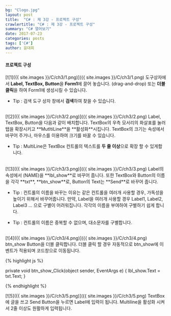 ```yaml
---
bg: "Clogo.jpg"
layout: post
title:  "C# : 제 3강 - 프로젝트 구성"
crawlertitle: "C# : 제 3강 - 프로젝트 구성"
summary: "C# 열어보기"
date: 2017-07-23
categories: posts
tags: ['C#']
author: 윤대희
---
```



#### 프로젝트 구성 ####
[![1]({{ site.images }}/C/ch3/1.png)]({{ site.images }}/C/ch3/1.png)
도구상자에서 **Label, TextBox, Button**을 **Form1**에 끌어 놓습니다. (drag-and-drop) 또는 **더블클릭**을 하여 Form1에 생성시킬 수 있습니다.

- Tip : 검색 도구 상자 창에서 **검색**하여 찾을 수 있습니다.

<br>
[![2]({{ site.images }}/C/ch3/2.png)]({{ site.images }}/C/ch3/2.png)
Label, TextBox, Button을 다음과 같이 배치합니다. TextBox의 우측 모서리의 화살표를 눌러 탭을 확장시키고 **MutltiLine**을 **활성화**시킵니다. TextBox의 크기는 속성에서 바꾸어 주거나, 마우스를 이용하여 크기를 바꿀 수 있습니다.

- Tip : MultiLine은 TextBox 컨트롤의 텍스트를 **두 줄 이상**으로 확장 할 수 있게합니다.

<br>
[![3]({{ site.images }}/C/ch3/3.png)]({{ site.images }}/C/ch3/3.png)
Label의 속성에서 (NAME)을 **lbl_show**로 바꾸어 줍니다. 또한 TextBox와 Button의 이름을 각각 **txt**, **btn_show**로, Button의 Text는 **Send**로 바꾸어 줍니다.

- Tip : 컨트롤의 이름을 바꾸는 이유는 같은 컨트롤을 여러개 사용할 경우, 가독성을 높이기 위해서 바꾸어줍니다. 만약, Label을 여러개 사용할 경우 Label1, Label2, Label3 ... 으로 구별이 어려워집니다. 각각의 이름을 부여하여 구별하기 쉽게 합니다.

- Tip : 컨트롤의 이름은 중복할 수 없으며, 대소문자를 구별합니다.

<br>
[![4]({{ site.images }}/C/ch3/4.png)]({{ site.images }}/C/ch3/4.png)
btn_show Button을 더블 클릭합니다. 더블 클릭 할 경우 자동적으로 btn_show에 이벤트가 적용되며 코드창으로 이동됩니다. 

{% highlight js %}

private void btn_show_Click(object sender, EventArgs e)
{
    lbl_show.Text = txt.Text;
}

{% endhighlight %}


[![5]({{ site.images }}/C/ch3/5.png)]({{ site.images }}/C/ch3/5.png)
TextBox에 글을 쓰고 Send Button을 누르면 Label에 입력이 됩니다. Multiline을 활성화 시켜서 2줄 이상도 원활하게 입력됩니다.
